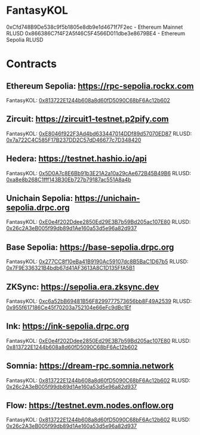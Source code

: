 # FantasyKOL

0xCfd748B9De538c9f5b1805e8db9e1d4671f7F2ec - Ethereum Mainnet RLUSD
0x866386C7f4F2A5f46C5F4566D011dbe3e8679BE4 - Ethereum Sepolia RLUSD

# Contracts

## Ethereum Sepolia: https://rpc-sepolia.rockx.com

FantasyKOL: [0x813722E1244b608a8d60fD5090C68bF6Ac12b602](https://sepolia.etherscan.io/address/0x813722E1244b608a8d60fD5090C68bF6Ac12b602)

## Zircuit: https://zircuit1-testnet.p2pify.com

FantasyKOL: [0xE8046f922F3Ad4bd633447014DDf89d57070ED87](https://explorer.testnet.zircuit.com/address/0xE8046f922F3Ad4bd633447014DDf89d57070ED87)
RLUSD: [0x7a722C4C585F17B237DD2C57dD46677c7D348420](https://explorer.testnet.zircuit.com/address/0x7a722C4C585F17B237DD2C57dD46677c7D348420)

## Hedera: https://testnet.hashio.io/api

FantasyKOL: [0x5D0A7c8E6Bb91b3E21A2a10a29cAe672B45B49B6](https://hashscan.io/testnet/contract/0.0.5640732?pr=1&pa=1&ps=1&pf=1)
RLUSD: [0xa8e8b268C1fff143B30Eb727b79187ac551A8a4b](https://hashscan.io/testnet/contract/0.0.5640726?pr=1&pa=1&ps=1&pf=1)

## Unichain Sepolia: https://unichain-sepolia.drpc.org

FantasyKOL: [0xE0e4f202Ddee2850Ed29E3B7b59Bd205ac107E80](https://unichain-sepolia.blockscout.com/address/0xE0e4f202Ddee2850Ed29E3B7b59Bd205ac107E80)
RLUSD: [0x26c2A3eB005f99db89d1Ae160a53d5e96a82d937](https://unichain-sepolia.blockscout.com/token/0x26c2A3eB005f99db89d1Ae160a53d5e96a82d937)

## Base Sepolia: https://base-sepolia.drpc.org

FantasyKOL: [0x277CC8f10eBa41B9190Ac59107dc8B5BaC1D67b5](https://sepolia.basescan.org/address/0x277CC8f10eBa41B9190Ac59107dc8B5BaC1D67b5)
RLUSD: [0x7F9E336321B4bdb67d41AF3613A8C1D135FfA5B1](https://sepolia.basescan.org/address/0x7f9e336321b4bdb67d41af3613a8c1d135ffa5b1)

## ZKSync: https://sepolia.era.zksync.dev

FantasyKOL: [0xc6a52bB69481B56F8299777573656bb8F49A2539](https://sepolia.explorer.zksync.io/address/0xc6a52bB69481B56F8299777573656bb8F49A2539)
RLUSD: [0x955f617186Ce45f70203a752104e66eFc9dBc1Ef](https://sepolia.explorer.zksync.io/address/0x955f617186Ce45f70203a752104e66eFc9dBc1Ef)

## Ink: https://ink-sepolia.drpc.org

FantasyKOL: [0xE0e4f202Ddee2850Ed29E3B7b59Bd205ac107E80](https://explorer-sepolia.inkonchain.com/address/0xE0e4f202Ddee2850Ed29E3B7b59Bd205ac107E80)
RLUSD: [0x813722E1244b608a8d60fD5090C68bF6Ac12b602](https://explorer-sepolia.inkonchain.com/address/0x813722E1244b608a8d60fD5090C68bF6Ac12b602)

## Somnia: https://dream-rpc.somnia.network

FantasyKOL: [0x813722E1244b608a8d60fD5090C68bF6Ac12b602](https://somnia-devnet.socialscan.io/address/0x813722e1244b608a8d60fd5090c68bf6ac12b602)
RLUSD: [0x26c2A3eB005f99db89d1Ae160a53d5e96a82d937](https://somnia-devnet.socialscan.io/address/0x26c2A3eB005f99db89d1Ae160a53d5e96a82d937)

## Flow: https://testnet.evm.nodes.onflow.org

FantasyKOL: [0x813722E1244b608a8d60fD5090C68bF6Ac12b602](https://evm-testnet.flowscan.io/address/0x813722E1244b608a8d60fD5090C68bF6Ac12b602)
RLUSD: [0x26c2A3eB005f99db89d1Ae160a53d5e96a82d937](https://evm-testnet.flowscan.io/address/0x26c2A3eB005f99db89d1Ae160a53d5e96a82d937)
